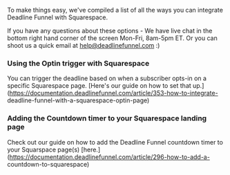 To make things easy, we've compiled a list of all the ways you can integrate
Deadline Funnel with Squarespace.

If you have any questions about these options - We have live chat in the
bottom right hand corner of the screen Mon-Fri, 8am-5pm ET. Or you can shoot
us a quick email at help@deadlinefunnel.com :)

### Using the Optin trigger with Squarespace

You can trigger the deadline based on when a subscriber opts-in on a specific
Squarespace page. [Here's our guide on how to set that
up.](https://documentation.deadlinefunnel.com/article/353-how-to-integrate-
deadline-funnel-with-a-squarespace-optin-page)

###  Adding the Countdown timer to your Squarespace landing page

Check out our guide on how to add the Deadline Funnel countdown timer to your
Squarspace page(s)
[here.](https://documentation.deadlinefunnel.com/article/296-how-to-add-a-
countdown-to-squarespace)

